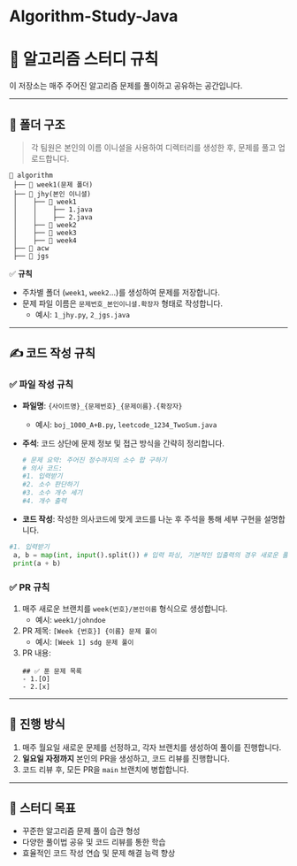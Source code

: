 # Algorithm-Study-Java
# 📌 알고리즘 스터디 규칙

이 저장소는 매주 주어진 알고리즘 문제를 풀이하고 공유하는 공간입니다.

---

## 📁 폴더 구조

> 각 팀원은 본인의 이름 이니셜을 사용하여 디렉터리를 생성한 후, 문제를 풀고 업로드합니다.

```
📂 algorithm
 ├── 📂 week1(문제 폴더)
 ├── 📂 jhy(본인 이니셜)
 │    ├── 📂 week1 
 │    │    ├── 1.java
 │    │    ├── 2.java
 │    ├── 📂 week2
 │    ├── 📂 week3
 │    ├── 📂 week4
 ├── 📂 acw
 ├── 📂 jgs
```

✅ **규칙**
- 주차별 폴더 (`week1`, `week2`...)를 생성하여 문제를 저장합니다.
- 문제 파일 이름은 `문제번호_본인이니셜.확장자` 형태로 작성합니다.  
  - 예시: `1_jhy.py`, `2_jgs.java`

---

## ✍️ 코드 작성 규칙

### ✅ 파일 작성 규칙
- **파일명**: `{사이트명}_{문제번호}_{문제이름}.{확장자}`
  - 예시: `boj_1000_A+B.py`, `leetcode_1234_TwoSum.java`
- **주석**: 코드 상단에 문제 정보 및 접근 방식을 간략히 정리합니다.
  
  ```python
  # 문제 요약: 주어진 정수까지의 소수 합 구하기
  # 의사 코드: 
  #1. 입력받기
  #2. 소수 판단하기
  #3. 소수 개수 세기
  #4. 개수 출력

- **코드 작성**: 작성한 의사코드에 맞게 코드를 나눈 후 주석을 통해 세부 구현을 설명합니다. 
 ```python
 #1. 입력받기
  a, b = map(int, input().split()) # 입력 파싱, 기본적인 입출력의 경우 새로운 풀이가 아닌 경우 주석 제외 가능
  print(a + b)
  ```

### ✅ PR 규칙
1. 매주 새로운 브랜치를 `week{번호}/본인이름` 형식으로 생성합니다.
   - 예시: `week1/johndoe`
2. PR 제목: `[Week {번호}] {이름} 문제 풀이`
   - 예시: `[Week 1] sdg 문제 풀이`
3. PR 내용:
   ```
   ## ✅ 푼 문제 목록
   - 1.[O]
   - 2.[x]
   ```

---

## 🚀 진행 방식

1. 매주 월요일 새로운 문제를 선정하고, 각자 브랜치를 생성하여 풀이를 진행합니다.
2. **일요일 자정까지** 본인의 PR을 생성하고, 코드 리뷰를 진행합니다.
3. 코드 리뷰 후, 모든 PR을 `main` 브랜치에 병합합니다.
---

## 📌 스터디 목표
- 꾸준한 알고리즘 문제 풀이 습관 형성
- 다양한 풀이법 공유 및 코드 리뷰를 통한 학습
- 효율적인 코드 작성 연습 및 문제 해결 능력 향상
